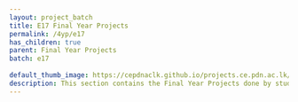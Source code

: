 ```yaml
---
layout: project_batch
title: E17 Final Year Projects
permalink: /4yp/e17
has_children: true
parent: Final Year Projects
batch: e17
    
default_thumb_image: https://cepdnaclk.github.io/projects.ce.pdn.ac.lk/data/categories/4yp/thumbnail.jpg
description: This section contains the Final Year Projects done by students as a part of CO421 & CO 425 in their final year
---
```

